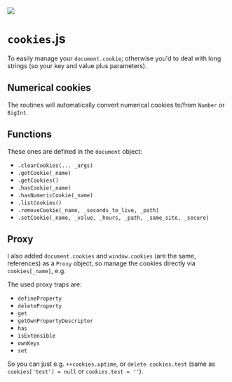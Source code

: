 <img src="https://kekse.biz/php/count.php?draw&override=github:v4" />

# **`cookies`**.js
To easily manage your `document.cookie`; otherwise you'd to deal with long strings (so your key and value plus parameters).

## Numerical cookies
The routines will automatically convert numerical cookies to/from `Number` or `BigInt`.

## Functions
These ones are defined in the `document` object:

* `.clearCookies(... _args)`
* `.getCookie(_name)`
* `.getCookies()`
* `.hasCookie(_name)`
* `.hasNumericCookie(_name)`
* `.listCookies()`
* `.removeCookie(_name, _seconds_to_live, _path)`
* `.setCookie(_name, _value, _hours, _path, _same_site, _secure)`

## Proxy
I also added `document.cookies` and `window.cookies` (are the same, references) as a `Proxy` object,
so manage the cookies directly via `cookies[_name]`, e.g.

The used proxy traps are:
* `defineProperty`
* `deleteProperty`
* `get`
* `getOwnPropertyDescriptor`
* `has`
* `isExtensible`
* `ownKeys`
* `set`

So you can just e.g. `++cookies.uptime`, or `delete cookies.test` (same as `cookies['test'] = null` or `cookies.test = ''`).

